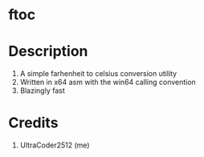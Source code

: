 # ftoc
# Description
  1. A simple farhenheit to celsius conversion utility
  2. Written in x64 asm with the win64 calling convention
  3. Blazingly fast
# Credits
  1. UltraCoder2512 (me)
